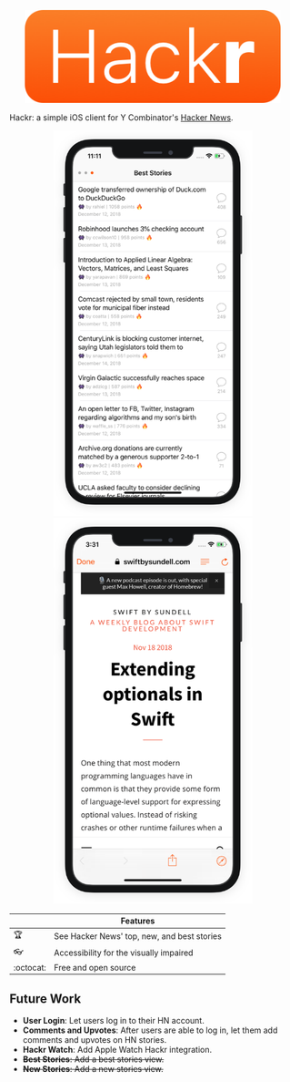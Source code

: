 <p align="center">
<img src="img/Hackr.png" width="450"/>
</p>

Hackr: a simple iOS client for Y Combinator's [Hacker News](https://news.ycombinator.com/).

<p align="center">
<img src="img/mock1.png" width="350"/>
<img src="img/mock2.png" width="350"/>
</p>

|         | Features  |
----------|-----------------
:trophy: | See Hacker News' top, new, and best stories
:eyeglasses: | Accessibility for the visually impaired
:octocat: | Free and open source

## Future Work

- **User Login**: Let users log in to their HN account.
- **Comments and Upvotes**: After users are able to log in, let them add comments and upvotes on HN stories.
- **Hackr Watch**: Add Apple Watch Hackr integration.
-  ~~**Best Stories**: Add a best stories view.~~
- ~~**New Stories**: Add a new stories view.~~
